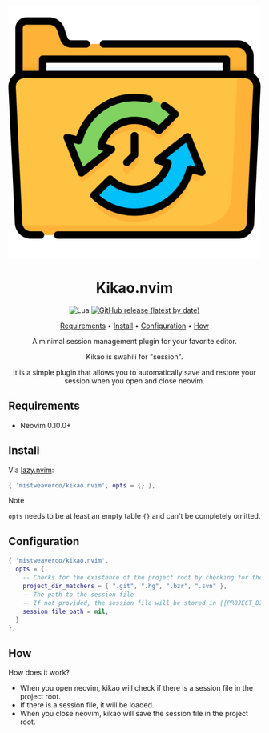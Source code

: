 <div align="center">

![Kikao Logo](logo.svg)

# Kikao.nvim

![Lua](https://img.shields.io/badge/Made%20with%20Lua-blueviolet.svg?style=for-the-badge&logo=lua)
[![GitHub release (latest by date)](https://img.shields.io/github/v/release/mistweaverco/kikao.nvim?style=for-the-badge)](https://github.com/mistweaverco/kikao.nvim/releases/latest)

[Requirements](#requirements) • [Install](#install) • [Configuration](#configuration) • [How](#how)

<p></p>

A minimal session management plugin for your favorite editor.

Kikao is swahili for "session".

It is a simple plugin that allows you to automatically save and
restore your session when you open and close neovim.

<p></p>

</div>

## Requirements

- Neovim 0.10.0+

## Install

Via [lazy.nvim](https://github.com/folke/lazy.nvim):

```lua
{ 'mistweaverco/kikao.nvim', opts = {} },
```

> [!NOTE]
> `opts` needs to be at least an empty table `{}` and can't be completely omitted.

## Configuration

```lua
{ 'mistweaverco/kikao.nvim',
  opts = {
    -- Checks for the existence of the project root by checking for these directories
    project_dir_matchers = { ".git", ".hg", ".bzr", ".svn" },
    -- The path to the session file
    -- If not provided, the session file will be stored in {{PROJECT_DIR}}/.nvim/session.vim
    session_file_path = nil,
  }
},
```

## How

How does it work?

- When you open neovim, kikao will check if there is a session file in the project root.
- If there is a session file, it will be loaded.
- When you close neovim, kikao will save the session file in the project root.
